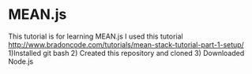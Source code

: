 # MEAN.js
This tutorial is for learning MEAN.js 
I used this tutorial http://www.bradoncode.com/tutorials/mean-stack-tutorial-part-1-setup/
1)Installed git bash
2) Created this repository and cloned 
3) Downloaded Node.js
